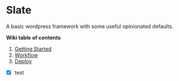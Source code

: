 Slate
=====

A basic wordpress framework with some useful opinionated defaults.

**Wiki table of contents**

1. [Getting Started](https://github.com/Kah0ona/slate/wiki/1.-getting-started)
2. [Workflow](https://github.com/Kah0ona/slate/wiki/2.-workflow)
3. [Deploy](https://github.com/Kah0ona/slate/wiki/3.-deploy)


- [x] test
